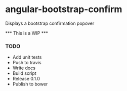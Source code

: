 # angular-bootstrap-confirm
Displays a bootstrap confirmation popover

*** This is a WIP ***

### TODO
* Add unit tests
* Push to travis
* Write docs
* Build script
* Release 0.1.0
* Publish to bower
